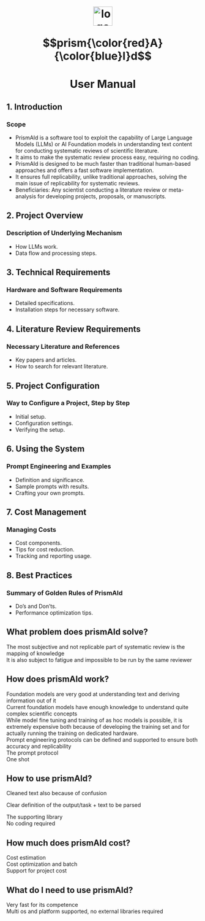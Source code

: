 # <p align="center"><img src="https://github.com/ricboer0/prismAId/blob/main/figures/prismAId_logo.png" alt="logo" width="50"/></p>$$prism{\color{red}A}{\color{blue}I}d$$
# <p align="center">User Manual</p>

## 1. Introduction
### Scope
- PrismAId is a software tool to exploit the capability of Large Language Models (LLMs) or AI Foundation models in understanding text content for conducting systematic reviews of scientific literature.
- It aims to make the systematic review process easy, requiring no coding.
- PrismAId is designed to be much faster than traditional human-based approaches and offers a fast software implementation.
- It ensures full replicability, unlike traditional approaches, solving the main issue of replicability for systematic reviews.
- Beneficiaries: Any scientist conducting a literature review or meta-analysis for developing projects, proposals, or manuscripts.

## 2. Project Overview
### Description of Underlying Mechanism
- How LLMs work.
- Data flow and processing steps.

## 3. Technical Requirements
### Hardware and Software Requirements
- Detailed specifications.
- Installation steps for necessary software.

## 4. Literature Review Requirements
### Necessary Literature and References
- Key papers and articles.
- How to search for relevant literature.

## 5. Project Configuration
### Way to Configure a Project, Step by Step
- Initial setup.
- Configuration settings.
- Verifying the setup.

## 6. Using the System
### Prompt Engineering and Examples
- Definition and significance.
- Sample prompts with results.
- Crafting your own prompts.

## 7. Cost Management
### Managing Costs
- Cost components.
- Tips for cost reduction.
- Tracking and reporting usage.

## 8. Best Practices
### Summary of Golden Rules of PrismAId
- Do’s and Don’ts.
- Performance optimization tips.



## What problem does prismAId solve?
The most subjective and not replicable part of systematic review is the mapping of knowledge  
It is also subject to fatigue and impossible to be run by the same reviewer  

## How does prismAId work?
Foundation models are very good at understanding text and deriving information out of it  
Current foundation models have enough knowledge to understand quite complex scientific concepts  
While model fine tuning and training of as hoc models is possible, it is extremely expensive both because of developing the training set and for actually running the training on dedicated hardware.  
Prompt engineering protocols can be defined and supported to ensure both accuracy and replicability  
The prompt protocol  
One shot

## How to use prismAId?


Cleaned text also because of confusion

Clear definition of the output/task + text to be parsed

The supporting library  
No coding required  

## How much does prismAId cost?
Cost estimation  
Cost optimization and batch  
Support for project cost

## What do I need to use prismAId?
Very fast for its competence  
Multi os and platform supported, no external libraries required
